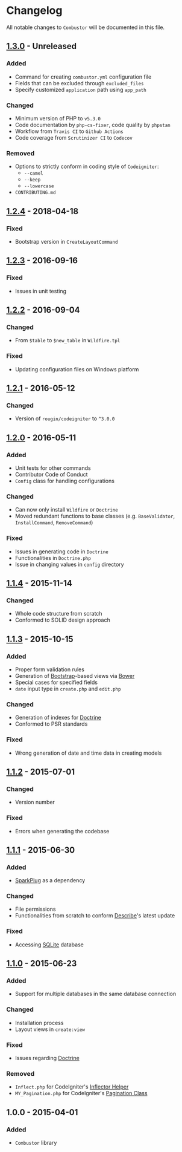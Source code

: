 # Changelog

All notable changes to `Combustor` will be documented in this file.

## [1.3.0](https://github.com/rougin/transcribe/compare/v1.2.4...v1.3.0) - Unreleased

### Added
- Command for creating `combustor.yml` configuration file
- Fields that can be excluded through `excluded_files`
- Specify customized `application` path using `app_path` 

### Changed
- Minimum version of PHP to `v5.3.0`
- Code documentation by `php-cs-fixer`, code quality by `phpstan`
- Workflow from `Travis CI` to `Github Actions`
- Code coverage from `Scrutinizer CI` to `Codecov`

### Removed
- Options to strictly conform in coding style of `Codeigniter`:
  - `--camel`
  - `--keep`
  - `--lowercase`
- `CONTRIBUTING.md`

## [1.2.4](https://github.com/rougin/combustor/compare/v1.2.3...v1.2.4) - 2018-04-18

### Fixed
- Bootstrap version in `CreateLayoutCommand`

## [1.2.3](https://github.com/rougin/combustor/compare/v1.2.2...v1.2.3) - 2016-09-16

### Fixed
- Issues in unit testing

## [1.2.2](https://github.com/rougin/combustor/compare/v1.2.1...v1.2.2) - 2016-09-04

### Changed
- From `$table` to `$new_table` in `Wildfire.tpl`

### Fixed
- Updating configuration files on Windows platform

## [1.2.1](https://github.com/rougin/combustor/compare/v1.2.0...v1.2.1) - 2016-05-12

### Changed
- Version of `rougin/codeigniter` to `^3.0.0`

## [1.2.0](https://github.com/rougin/combustor/compare/v1.1.4...v1.2.0) - 2016-05-11

### Added
- Unit tests for other commands
- Contributor Code of Conduct
- `Config` class for handling configurations

### Changed
- Can now only install `Wildfire` or `Doctrine`
- Moved redundant functions to base classes (e.g. `BaseValidator`, `InstallCommand`, `RemoveCommand`)

### Fixed
- Issues in generating code in `Doctrine`
- Functionalities in `Doctrine.php`
- Issue in changing values in `config` directory

## [1.1.4](https://github.com/rougin/combustor/compare/v1.1.3...v1.1.4) - 2015-11-14

### Changed
- Whole code structure from scratch
- Conformed to SOLID design approach

## [1.1.3](https://github.com/rougin/combustor/compare/v1.1.2...v1.1.3) - 2015-10-15

### Added
- Proper form validation rules
- Generation of [Bootstrap](getbootstrap.com)-based views via [Bower](http://bower.io/)
- Special cases for specified fields
- `date` input type in `create.php` and `edit.php`

### Changed
- Generation of indexes for [Doctrine](http://www.doctrine-project.org/projects/orm.html)
- Conformed to PSR standards

### Fixed
- Wrong generation of date and time data in creating models

## [1.1.2](https://github.com/rougin/combustor/compare/v1.1.1...v1.1.2) - 2015-07-01

### Changed
- Version number

### Fixed
- Errors when generating the codebase

## [1.1.1](https://github.com/rougin/combustor/compare/v1.1.0...v1.1.1) - 2015-06-30

### Added
- [SparkPlug](https://github.com/rougin/spark-plug) as a dependency

### Changed
- File permissions
- Functionalities from scratch to conform [Describe](https://github.com/rougin/spark-)'s latest update

### Fixed
- Accessing [SQLite](https://www.sqlite.org/) database

## [1.1.0](https://github.com/rougin/combustor/compare/v1.0.0...v1.1.0) - 2015-06-23

### Added
- Support for multiple databases in the same database connection

### Changed
- Installation process
- Layout views in `create:view`

### Fixed
- Issues regarding [Doctrine](http://www.doctrine-project.org/)

### Removed
- `Inflect.php` for CodeIgniter's [Inflector Helper](http://www.codeigniter.com/userguide3/helpers/inflector_helper.html)
- `MY_Pagination.php` for CodeIgniter's [Pagination Class](http://www.codeigniter.com/userguide3/libraries/pagination.html)

## 1.0.0 - 2015-04-01

### Added
- `Combustor` library
